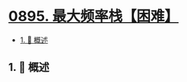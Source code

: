 # [0895. 最大频率栈【困难】](https://github.com/Tdahuyou/TNotes.leetcode/tree/main/notes/0895.%20%E6%9C%80%E5%A4%A7%E9%A2%91%E7%8E%87%E6%A0%88%E3%80%90%E5%9B%B0%E9%9A%BE%E3%80%91)

<!-- region:toc -->

- [1. 📝 概述](#1--概述)

<!-- endregion:toc -->

## 1. 📝 概述
